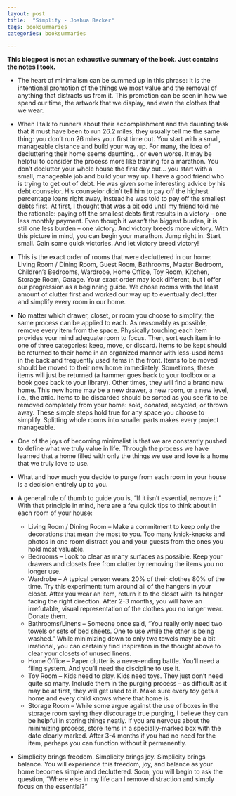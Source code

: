 ```yaml
---
layout: post
title:  "Simplify - Joshua Becker"
tags: booksummaries
categories: booksummaries

---
```


**This blogpost is not an exhaustive summary of the book. Just contains the notes I took.** 

- The heart of minimalism can be summed up in this phrase: It is the intentional promotion of the things we most value and the removal of anything that distracts us from it. This promotion can be seen in how we spend our time, the artwork that we display, and even the clothes that we wear.

- When I talk to runners about their accomplishment and the daunting task that it must have been to run 26.2 miles, they usually tell me the same thing: you don’t run 26 miles your first time out. You start with a small, manageable distance and build your way up. For many, the idea of decluttering their home seems daunting... or even worse. It may be helpful to consider the process more like training for a marathon. You don’t declutter your whole house the first day out... you start with a small, manageable job and build your way up. I have a good friend who is trying to get out of debt. He was given some interesting advice by his debt counselor. His counselor didn’t tell him to pay off the highest percentage loans right away, instead he was told to pay off the smallest debts first. At first, I thought that was a bit odd until my friend told me the rationale: paying off the smallest debts first results in a victory – one less monthly payment. Even though it wasn’t the biggest burden, it is still one less burden – one victory. And victory breeds more victory. With this picture in mind, you can begin your marathon. Jump right in. Start small. Gain some quick victories. And let victory breed victory!

- This is the exact order of rooms that were decluttered in our home: Living Room / Dining Room, Guest Room, Bathrooms, Master Bedroom, Children’s Bedrooms, Wardrobe, Home Office, Toy Room, Kitchen, Storage Room, Garage. Your exact order may look different, but I offer our progression as a beginning guide. We chose rooms with the least amount of clutter first and worked our way up to eventually declutter and simplify every room in our home.

- No matter which drawer, closet, or room you choose to simplify, the same process can be applied to each. As reasonably as possible, remove every item from the space. Physically touching each item provides your mind adequate room to focus. Then, sort each item into one of three categories: keep, move, or discard. Items to be kept should be returned to their home in an organized manner with less-used items in the back and frequently used items in the front. Items to be moved should be moved to their new home immediately. Sometimes, these items will just be returned (a hammer goes back to your toolbox or a book goes back to your library). Other times, they will find a brand new home. This new home may be a new drawer, a new room, or a new level, i.e., the attic. Items to be discarded should be sorted as you see fit to be removed completely from your home: sold, donated, recycled, or thrown away. These simple steps hold true for any space you choose to simplify. Splitting whole rooms into smaller parts makes every project manageable.

- One of the joys of becoming minimalist is that we are constantly pushed to define what we truly value in life. Through the process we have learned that a home filled with only the things we use and love is a home that we truly love to use.

- What and how much you decide to purge from each room in your house is a decision entirely up to you.

- A general rule of thumb to guide you is, “If it isn’t essential, remove it.” With that principle in mind, here are a few quick tips to think about in each room of your house:
  - Living Room / Dining Room – Make a commitment to keep only the decorations that mean the most to you. Too many knick-knacks and photos in one room distract you and your guests from the ones you hold most valuable.
  - Bedrooms – Look to clear as many surfaces as possible. Keep your drawers and closets free from clutter by removing the items you no longer use.
  - Wardrobe – A typical person wears 20% of their clothes 80% of the time. Try this experiment: turn around all of the hangers in your closet. After you wear an item, return it to the closet with its hanger facing the right direction. After 2-3 months, you will have an irrefutable, visual representation of the clothes you no longer wear. Donate them.
  - Bathrooms/Linens – Someone once said, “You really only need two towels or sets of bed sheets. One to use while the other is being washed.” While minimizing down to only two towels may be a bit irrational, you can certainly find inspiration in the thought above to clear your closets of unused linens.
  - Home Office – Paper clutter is a never-ending battle. You’ll need a filing system. And you’ll need the discipline to use it.
  - Toy Room – Kids need to play. Kids need toys. They just don’t need quite so many. Include them in the purging process – as difficult as it may be at first, they will get used to it. Make sure every toy gets a home and every child knows where that home is.
  - Storage Room – While some argue against the use of boxes in the storage room saying they discourage true purging, I believe they can be helpful in storing things neatly. If you are nervous about the minimizing process, store items in a specially-marked box with the date clearly marked. After 3-4 months if you had no need for the item, perhaps you can function without it permanently.

- Simplicity brings freedom. Simplicity brings joy. Simplicity brings balance. You will experience this freedom, joy, and balance as your home becomes simple and decluttered. Soon, you will begin to ask the question, “Where else in my life can I remove distraction and simply focus on the essential?”

